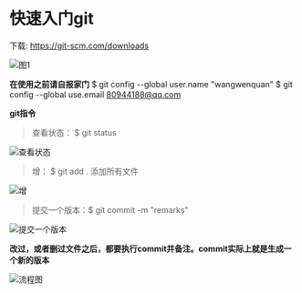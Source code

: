 # 快速入门git

下载: https://git-scm.com/downloads

![图1](https://github.com/wangwenquan1234/move-in-github/tree/master/img/01.png)

**在使用之前请自报家门**
$ git config --global user.name "wangwenquan"
$ git config --global use.email 80944188@qq.com

**git指令**
> 查看状态： $ git status

![查看状态](https://github.com/wangwenquan1234/move-in-github/tree/master/img/02.png)


> 增： $ git add . 添加所有文件

![增](https://github.com/wangwenquan1234/move-in-github/tree/master/img/03.png)

> 提交一个版本：$ git commit -m "remarks" 


![提交一个版本](https://github.com/wangwenquan1234/move-in-github/tree/master/img/04.png)

**改过，或者删过文件之后，都要执行commit并备注。commit实际上就是生成一个新的版本**

![流程图](https://github.com/wangwenquan1234/move-in-github/tree/master/img/05.png)

